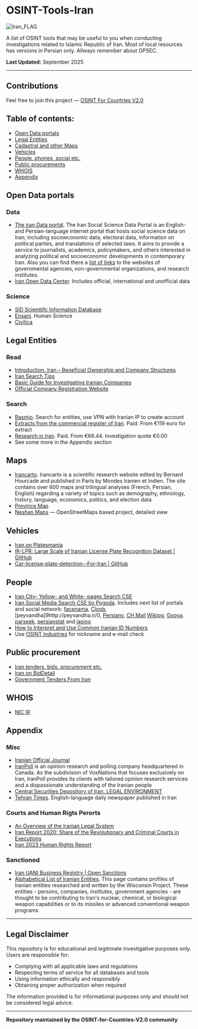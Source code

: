 
# OSINT-Tools-Iran

<img src="https://upload.wikimedia.org/wikipedia/commons/thumb/c/ca/Flag_of_Iran.svg/640px-Flag_of_Iran.svg.png" alt="Iran_FLAG"/>

A list of OSINT tools that may be useful to you when conducting investigations related to  Islamic Republic of Iran. Most of local resources has versions in Persian only. Allways remember about OPSEC.

**Last Updated:** September 2025

***

## Contributions
Feel free to join this project — [OSINT For Countries V2.0](https://github.com/paulpogoda/OSINT-for-countries-V2.0)

## Table of contents:
 - [Open Data portals](#open-data-portals)
 - [Legal Entities](#legal-entities)
 - [Cadastral and other Maps](#maps)
 - [Vehicles](#vehicles)
 - [People, phones, social etc.](#people)
 - [Public procurements](#public-procurement)
 - [WHOIS](#whois)
 - [Appendix](#appendix)

## Open Data portals
### Data 
- [The iran Data portal](https://irandataportal.syr.edu). The Iran Social Science Data Portal is an English- and Persian-language internet portal that hosts social science data on Iran; including socioeconomic data, electoral data, information on political parties, and translations of selected laws. It aims to provide a service to journalists, academics, policymakers, and others interested in analyzing political and socioeconomic developments in contemporary Iran. Also you can find there a [list of links](https://irandataportal.syr.edu/addresses-of-organizations-and-research-institutes) to the websites of governmental agencies, non-governmental organizations, and research institutes.
- [Iran Open Data Center](https://iranopendata.org/en/). Includes official, international and unofficial data

### Science
- [SID Scienttifc Information Database](https://sid.ir/en/) 
- [Ensani](http://ensani.ir/fa). Human Science
- [Civilica](https://en.civilica.com)

## Legal Entities
### Read
- [Introduction. Iran – Beneficial Ownership and Company Structures](https://learn.sayari.com/iran-beneficial-ownership-and-company-structures/)
- [Iran Search Tips](https://learn.sayari.com/iran-search-tips/)
- [Basic Guide for Investigating Iranian Companies](https://learn.sayari.com/basic-guide-investigating-iranian-companies/)
- [ Official Company Registration Website](https://irsherkat.ssaa.ir/)
### Search
- [Rasmio](https://rasmio.com). Search for entities, use VPN with Iranian IP to create account
- [Extracts from the commercial register of Iran](https://schmidt-export.com/extracts-foreign-commercial-registers-and-accounting-statements/extracts-commercial-register-iran). Paid. From €119 euro for extract
- [Research in Iran](https://www.companydiligence.com/iran/). Paid. From €66.44. Investigation quote €0.00
- See some more in the Appendix section

## Maps
- [Irancarto](http://www.irancarto.cnrs.fr/index.php?l=en). Irancarto is a scientific research website edited by Bernard Hourcade and published in Paris by Mondes Iranien et Indien. The site contains over 600 maps and trilingual analyses (French, Persian, English) regarding a variety of topics such as demography, ethnology, history, language, economics, politics, and election data
- [Province Map](https://iranopendata.org/en/map/)
- [Neshan Maps](https://neshan.org/maps#c35.685-51.424-13z-0p) — OpenStreetMaps based project, detailed view

## Vehicles
- [Iran on Platesmania](https://platesmania.com/ir/search)
- [IR-LPR: Large Scale of Iranian License Plate Recognition Dataset | GitHub](https://github.com/mut-deep/IR-LPR)
- [Car-license-plate-detection--For-Iran | GitHub](https://github.com/amin-tohidi/Car-license-plate-detection--For-Iran-)

## People 
- [Iran City- Yellow- and White- pages Search CSE](https://phonebookoftheworld.com/iran/)
- [Iran Social Media Search CSE by Pogoda](https://cse.google.com/cse?cx=a69e29b24a5804272). Includes next list of portals and social network: [facenama](http://facenama.com/), [Cloob](http://cloob.com/), [peyvandha]9http://peyvandha.ir/0, [Persianv](http://persianv.com/), [CH Mail](http://chmail.ir/) [Wikipg](http://wikipg.com/), [Gooya](http://gooya.com/). [parseek](http://parseek.com/), [persianstat](http://persianstat.com/) and [jasjoo](http://jasjoo.com/)
- [How to Interpret and Use Common Iranian ID Numbers](https://learn.sayari.com/how-to-interpret-and-use-common-iranian-id-numbers/)
- Use [OSINT Industries](https://app.osint.industries) for nickname and e-mail check


## Public procurement
- [Iran tenders, bids, procurement etc.](https://www.tendersontime.com/iran-tenders/)
- [Iran on BidDetail](https://www.biddetail.com/iran-tenders)
- [Government Tenders From Iran](https://www.globaltenders.com/government-tenders-iran)

## WHOIS
- [NIC IR](https://whois.nic.ir)

## Appendix

### Misc
- [Iranian Official Journal](https://www.hamshahrionline.ir)
- [IranPoll](https://www.iranpoll.com) is an opinion research and polling company headquartered in Canada. As the subdivision of VoxNations that focuses exclusively on Iran, IranPoll provides its clients with tailored opinion research services and a dispassionate understanding of the Iranian people
- [Central Securities Depository of Iran. LEGAL ENVIRONMENT](https://aecsd.org/upload/docs/iran_legal_information.pdf)
- [Tehran Times](https://tehrantimes.com). English-language daily newspaper published in Iran

### Courts and Human Rigts Perorts
- [An Overview of the Iranian Legal System](https://www.nyulawglobal.org/globalex/iran_legal_system_research1.html)
- [Iran Report 2020: Share of the Revolutionary and Criminal Courts in Executions](https://iranhr.net/en/articles/4729/)
- [Iran 2023 Human Rights Report](https://www.state.gov/wp-content/uploads/2024/02/528267_IRAN-2023-HUMAN-RIGHTS-REPORT.pdf)

### Sanctioned
- [Iran UANI Business Registry | Open Sanctions](https://www.opensanctions.org/datasets/ir_uani_business_registry/)
- [Alphabetical List of Iranian Entities](https://www.iranwatch.org/iranian-entities). This page contains profiles of Iranian entities researched and written by the Wisconsin Project. These entities - persons, companies, institutes, government agencies - are thought to be contributing to Iran's nuclear, chemical, or biological weapon capabilities or to its missiles or advanced conventional weapon programs

***

## Legal Disclaimer

This repository is for educational and legitimate investigative purposes only. Users are responsible for:
- Complying with all applicable laws and regulations
- Respecting terms of service for all databases and tools
- Using information ethically and responsibly
- Obtaining proper authorization when required

The information provided is for informational purposes only and should not be considered legal advice.

---

**Repository maintained by the OSINT-for-Countries-V2.0 community**
